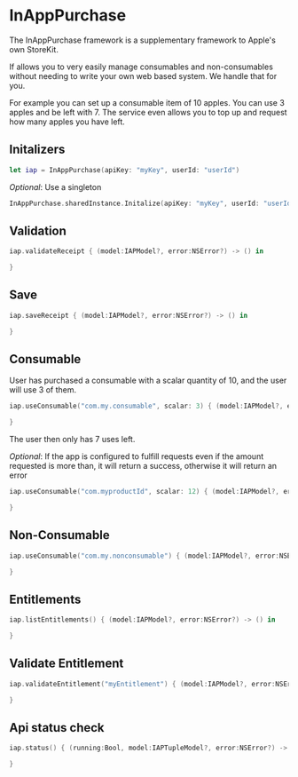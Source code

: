 # InAppPurchase

The InAppPurchase framework is a supplementary framework to Apple's own StoreKit.

If allows you to very easily manage consumables and non-consumables without needing
to write your own web based system. We handle that for you.

For example you can set up a consumable item of 10 apples. You can use 3 apples and 
be left with 7. The service even allows you to top up and request how many apples
you have left.


## Initalizers

```swift
let iap = InAppPurchase(apiKey: "myKey", userId: "userId")
```

*Optional*: Use a singleton

```swift
InAppPurchase.sharedInstance.Initalize(apiKey: "myKey", userId: "userId")
```

## Validation

```swift
iap.validateReceipt { (model:IAPModel?, error:NSError?) -> () in

}
```

## Save

```swift
iap.saveReceipt { (model:IAPModel?, error:NSError?) -> () in

}
```

## Consumable

User has purchased a consumable with a scalar quantity of 10, and the user will use 3
of them.

```swift
iap.useConsumable("com.my.consumable", scalar: 3) { (model:IAPModel?, error:NSError?) -> () in

}
```

The user then only has 7 uses left.

*Optional*: If the app is configured to fulfill requests even if the amount requested 
is more than, it will return a success, otherwise it will return an error

```swift
iap.useConsumable("com.myproductId", scalar: 12) { (model:IAPModel?, error:NSError?) -> () in

}
```

## Non-Consumable

```swift
iap.useConsumable("com.my.nonconsumable") { (model:IAPModel?, error:NSError?) -> () in

}
```

## Entitlements

```swift
iap.listEntitlements() { (model:IAPModel?, error:NSError?) -> () in

}
```

## Validate Entitlement

```swift
iap.validateEntitlement("myEntitlement") { (model:IAPModel?, error:NSError?) -> () in

}
```

## Api status check

```swift
iap.status() { (running:Bool, model:IAPTupleModel?, error:NSError?) -> () in

}
```



